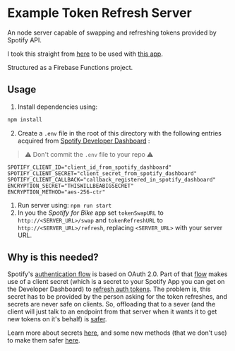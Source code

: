# Example Token Refresh Server

An node server capable of swapping and refreshing tokens provided by Spotify API.

I took this straight from [here](https://github.com/cjam/react-native-spotify-remote/tree/7f688a211080ee5d4cd302df3a478e40441c3cad/example-server) to be used with [this app](https://github.com/andersonaddo/spotify-for-bike-app).

Structured as a Firebase Functions project.

## Usage

1. Install dependencies using: 
```sh
npm install
```
2. Create a `.env` file in the root of this directory with the following entries acquired from [Spotify Developer Dashboard](https://developer.spotify.com/dashboard/applications) :
> ⚠️ Don't commit the `.env` file to your repo ⚠️

```env
SPOTIFY_CLIENT_ID="client_id_from_spotify_dashboard"
SPOTIFY_CLIENT_SECRET="client_secret_from_spotify_dashboard"
SPOTIFY_CLIENT_CALLBACK="callback_registered_in_spotify_dashboard"
ENCRYPTION_SECRET="THISWILLBEABIGSECRET"
ENCRYPTION_METHOD="aes-256-ctr"
```

1. Run server using: `npm run start`
2. In you the *Spotify for Bike* app set `tokenSwapURL` to `http://<SERVER_URL>/swap` and `tokenRefreshURL` to `http://<SERVER_URL>/refresh`, replacing `<SERVER_URL>` with your server URL.

## Why is this needed?

Spotify's [authentication flow](https://developer.spotify.com/documentation/general/guides/authorization/) is based on OAuth 2.0. Part of that [flow](https://developer.spotify.com/documentation/general/guides/authorization/code-flow/) makes use of a client secret (which is a secret to your Spotify App you can get on the Developer Dashboard) to [refresh auth tokens](https://developer.spotify.com/documentation/ios/guides/token-swap-and-refresh/). The problem is, this secret has to be provided by the person asking for the token refreshes, and secrets are never safe on clients. So, offloading that to a sever (and the client will just talk to an endpoint from that server when it wants it to get new tokens on it's behalf) is [safer](https://johnnycrazy.github.io/SpotifyAPI-NET/docs/token_swap/).

Learn more about secrets [here](https://security.stackexchange.com/questions/225397/what-is-the-purpose-of-the-oauth2-client-secret), and some new methods (that we don't use) to make them safer [here](https://dropbox.tech/developers/pkce--what-and-why-).
